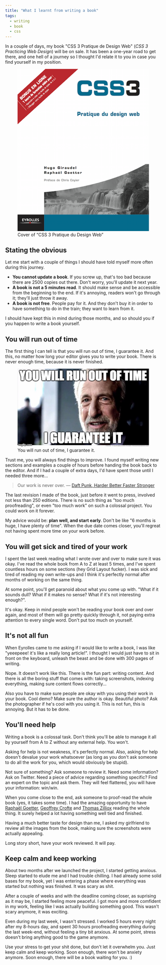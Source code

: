 ```yaml
---
title: "What I learnt from writing a book"
tags:
  - writing
  - book
  - css
---
```


In a couple of days, my book "CSS 3 Pratique de Design Web" (_CSS 3 Practicing Web Design_) will be on sale. It has been a one-year road to get there, and one hell of a journey so I thought I'd relate it to you in case you find yourself in my position.

<figure class="figure">
<img src="/assets/images/what-i-learnt-from-writing-a-book/book-cover.png" alt="Cover of “CSS 3 Pratique du Design Web”" />
<figcaption>Cover of “CSS 3 Pratique du Design Web”</figcaption>
</figure>

## Stating the obvious

Let me start with a couple of things I should have told myself more often during this journey.

* **You cannot update a book**. If you screw up, that's too bad because there are 2500 copies out there. Don't worry, you'll update it next year.
* **A book is not a 5 minutes read**. It should make sense and be accessible from the beginning to the end. If it's annoying, readers won't go through it; they'll just throw it away.
* **A book is not free**. People pay for it. And they don't buy it in order to have something to do in the train; they want to learn from it.

I should have kept this in mind during those months, and so should you if you happen to write a book yourself.

## You will run out of time

The first thing I can tell is that you will run out of time, I guarantee it. And this, no matter how long your editor gives you to write your book. There is never enough time, because it is never finished.

<figure class="figure">
<img src="/assets/images/what-i-learnt-from-writing-a-book/book-meme.jpeg" alt="You will run out of time, I guarantee it." />
<figcaption>You will run out of time, I guarantee it.</figcaption>
</figure>

Trust me, you will always find things to improve. I found myself writing new sections and examples a couple of hours before handing the book back to the editor. And if I had a couple of extra days, I'd have spent those until I needed three more...

> Our work is never over. &mdash; [Daft Punk, Harder Better Faster Stronger](https://www.youtube.com/watch?v=gAjR4_CbPpQ)

The last revision I made of the book, just before it went to press, involved not less than 250 editions. There is no such thing as "too much proofreading", or even "too much work" on such a colossal project. You could work on it forever.

My advice would be: **plan well, and start early**. Don't be like "6 months is huge, I have plenty of time". When the due date comes closer, you'll regreat not having spent more time on your work before.

## You will get sick and tired of your work

I spent the last week reading what I wrote over and over to make sure it was okay. I've read the whole book from A to Z at least 5 times, and I've spent countless hours on some sections (hey Grid Layout fucker). I was sick and tired of reading my own write-ups and I think it's perfectly normal after months of working on the same thing.

At some point, you'll get paranoid about what you come up with. "What if it sounds dull? What if it makes no sense? What if it's not interesting enough?".

It's okay. Keep in mind people won't be reading your book over and over again, and most of them will go pretty quickly through it, not paying extra attention to every single word. Don't put too much on yourself.

## It's not all fun

When Eyrolles came to me asking if I would like to write a book, I was like "yeeepeee! it's like a really long article!". I thought I would just have to sit in front on the keyboard, unleash the beast and be done with 300 pages of writing.

Nope. It doesn't work like this. There is the fun part: writing content. And there is all the boring stuff that comes with: taking screenshots, indexing everything, making sure content flows correctly...

Also you have to make sure people are okay with you using their work in your book. Cool demo? Make sure the author is okay. Beautiful photo? Ask the photographer if he's cool with you using it. This is not fun, this is annoying. But it has to be done.

## You'll need help

Writing a book is a colossal task. Don't think you'll be able to manage it all by yourself from A to Z without any external help. You won't.

Asking for help is not weakness, it's perfectly normal. Also, asking for help doesn't devalue your work whatsoever (as long as you don't ask someone to do all the work for you, which would obviously be stupid).

Not sure of something? Ask someone to review it. Need some information? Ask on Twitter. Need a piece of advice regarding something specific? Find an expert on the topic and ask them. They will feel flattered, you will have your information: win/win.

When you come close to the end, ask someone to proof-read the whole book (yes, it takes some time). I had the amazing opportunity to have [Raphaël Goetter](https://twitter.com/goetter), [Geoffrey Crofte](https://twitter.com/geoffrey_crofte) and [Thomas Zilliox](https://twitter.com/iamtzi) reading the whole thing. It surely helped a lot having something well tied and finished.

Having a much better taste for design than me, I asked my girlfriend to review all the images from the book, making sure the screenshots were actually appealing.

Long story short, have your work reviewed. It will pay.

## Keep calm and keep working

About two months after we launched the project, I started getting anxious. Sleep started to elude me and I had trouble chilling. I had already some solid bases for my book, yet I was entering a phase where everything was started but nothing was finished. It was scary as shit.

After a couple of weeks and with the deadline coming closer, as suprising as it may be, I started feeling more peaceful. I got more and more comfident in my work, feeling like I was actually building something good. This wasn't scary anymore, it was exciting.

Even during my last week, I wasn't stressed. I worked 5 hours every night after my 8-hours day, and spent 30 hours proofreading everything during the last week-end, without feeling a tiny bit anxious. At some point, stress doesn't bring anything good to the game anymore.

Use your stress to get your shit done, but don't let it overwhelm you. Just keep calm and keep working. Soon enough, there won't be anxiety anymore. Soon enough, there will be a book waiting for you. :)

